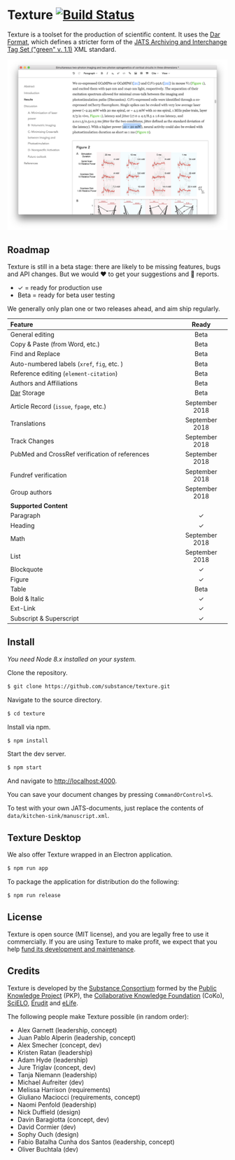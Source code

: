 # Texture [![Build Status](https://travis-ci.org/substance/texture.svg?branch=master)](https://travis-ci.org/substance/texture)

Texture is a toolset for the production of scientific content. It uses the [Dar Format](http://github.com/substance/dar), which defines a stricter form of the [JATS Archiving and Interchange Tag Set ("green" v. 1.1)](https://jats.nlm.nih.gov/archiving/1.1/) XML standard.

![Texture User Interface](texture.png)

## Roadmap

Texture is still in a beta stage: there are likely to be missing features, bugs and API changes. But we would :heart: to get your suggestions and :bug: reports.

- ✓ = ready for production use
- Beta = ready for beta user testing

We generally only plan one or two releases ahead, and aim ship regularly.

Feature                                 | Ready
:-------------------------------------- | :------------:
General editing                         | Beta
Copy & Paste (from Word, etc.)          | Beta
Find and Replace                        | Beta
Auto-numbered labels (`xref`, `fig`, etc. ) | Beta
Reference editing (`element-citation`)  | Beta
Authors and Affiliations                | Beta
[Dar](https://github.com/substance/dar) Storage | Beta
Article Record (`issue`, `fpage`, etc.) | September 2018
Translations                            | September 2018
Track Changes                           | September 2018
PubMed and CrossRef verification of references                           | September 2018
Fundref verification                    | September 2018
Group authors                           | September 2018
**Supported Content**                   |
Paragraph                               | ✓
Heading                                 | ✓
Math                                    | September 2018
List                                    | September 2018
Blockquote                              | ✓
Figure                                  | ✓
Table                                   | Beta
Bold & Italic                           | ✓
Ext-Link                                | ✓
Subscript & Superscript                 | ✓


## Install

*You need Node 8.x installed on your system.*

Clone the repository.

```bash
$ git clone https://github.com/substance/texture.git
```

Navigate to the source directory.

```bash
$ cd texture
```

Install via npm.

```bash
$ npm install
```

Start the dev server.

```bash
$ npm start
```

And navigate to [http://localhost:4000](http://localhost:4000/?archive=kitchen-sink&storage=fs).

You can save your document changes by pressing `CommandOrControl+S`.

To test with your own JATS-documents, just replace the contents of `data/kitchen-sink/manuscript.xml`.

## Texture Desktop

We also offer Texture wrapped in an Electron application.

```bash
$ npm run app
```

To package the application for distribution do the following:

```bash
$ npm run release
```

## License

Texture is open source (MIT license), and you are legally free to use it commercially. If you are using Texture to make profit, we expect that you help [fund its development and maintenance](http://substance.io/consortium/).

## Credits

Texture is developed by the [Substance Consortium](http://substance.io/consortium/) formed by the [Public Knowledge Project](https://pkp.sfu.ca/2016/04/27/substance-consortium/) (PKP), the [Collaborative Knowledge Foundation](http://coko.foundation/blog.html#substance_consortium) (CoKo), [SciELO](http://www.scielo.org/),  [Érudit](https://apropos.erudit.org/fr/creation-dun-consortium-autour-de-substance/) and [eLife](https://elifesciences.org/).

The following people make Texture possible (in random order):

- Alex Garnett (leadership, concept)
- Juan Pablo Alperin (leadership, concept)
- Alex Smecher (concept, dev)
- Kristen Ratan (leadership)
- Adam Hyde (leadership)
- Jure Triglav (concept, dev)
- Tanja Niemann (leadership)
- Michael Aufreiter (dev)
- Melissa Harrison (requirements)
- Giuliano Maciocci (requirements, concept)
- Naomi Penfold (leadership)
- Nick Duffield (design)
- Davin Baragiotta (concept, dev)
- David Cormier (dev)
- Sophy Ouch (design)
- Fabio Batalha Cunha dos Santos (leadership, concept)
- Oliver Buchtala (dev)
